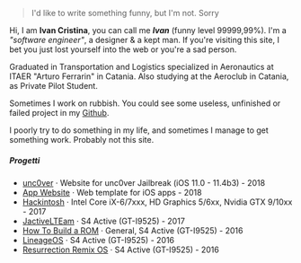 

> I'd like to write something funny,
> but I'm not. Sorry


Hi, I am **Ivan Cristina**, you can call me ***Ivan*** (funny level 99999,99%). I'm a *"software engineer"*,  a designer & a kept man. If you're visiting this site, I bet you just lost yourself into the web or you're a sad person.

Graduated in Transportation and Logistics specialized in Aeronautics at ITAER "Arturo Ferrarin" in Catania. Also studying at the Aeroclub in Catania, as Private Pilot Student.

Sometimes I work on rubbish. You could see some useless, unfinished or failed project in my [Github](https://github.com/ivancristina/).

I poorly try to do something in my life, and sometimes I manage to get something work. Probably not this site.


##### Progetti

- [unc0ver][1] · Website for unc0ver Jailbreak (iOS 11.0 - 11.4b3) - 2018
- [App Website][2] · Web template for iOS apps - 2018
- [Hackintosh][3] · Intel Core iX-6/7xxx, HD Graphics 5/6xx, Nvidia GTX 9/10xx - 2017
- [JactiveLTEam](https://jactivelteam.github.io/) · S4 Active (GT-I9525) - 2017
- [How To Build a ROM](https://ivancristina.it/HowToBuild/) · General, S4 Active (GT-I9525) - 2016
- [LineageOS](https://forum.xda-developers.com/galaxy-s4-active/development/7-1-1-optimized-cyanogenmod-14-1-t3528753) · S4 Active (GT-I9525) - 2016
- [Resurrection Remix OS](https://forum.xda-developers.com/galaxy-s4-active/development/7-1-1-rr-5-8-0-t3541969) · S4 Active (GT-I9525) - 2016


[1]: //ivancristina.it/unc0ver/
[2]: //ivancristina.it/app_site/
[3]: //ivancristina.it/2017/10/01/Hackintosh/
